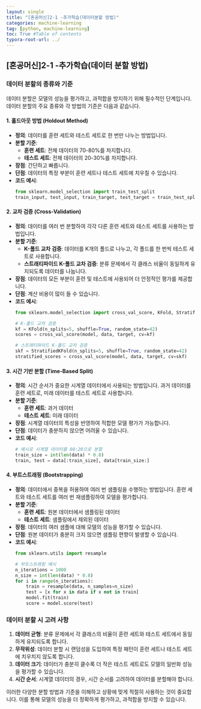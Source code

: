 ```yaml
---
layout: single
title: "[혼공머신]2-1 -추가학습(데이터분할 방법)"
categories: machine-learning
tag: [python, machine-learning]
toc: True #Table of contents
typora-root-url: ../
---
```


## [혼공머신]2-1 -추가학습(데이터 분할 방법)

### 데이터 분할의 종류와 기준

데이터 분할은 모델의 성능을 평가하고, 과적합을 방지하기 위해 필수적인 단계입니다. 데이터 분할의 주요 종류와 각 방법의 기준은 다음과 같습니다.

#### 1. 홀드아웃 방법 (Holdout Method)
- **정의**: 데이터를 훈련 세트와 테스트 세트로 한 번만 나누는 방법입니다.
- **분할 기준**:
  - **훈련 세트**: 전체 데이터의 70-80%를 차지합니다.
  - **테스트 세트**: 전체 데이터의 20-30%를 차지합니다.
- **장점**: 간단하고 빠릅니다.
- **단점**: 데이터의 특정 부분이 훈련 세트나 테스트 세트에 치우칠 수 있습니다.
- **코드 예시**:
  ```python
  from sklearn.model_selection import train_test_split
  train_input, test_input, train_target, test_target = train_test_split(data, target, test_size=0.2, random_state=42)
  ```

#### 2. 교차 검증 (Cross-Validation)
- **정의**: 데이터를 여러 번 분할하여 각각 다른 훈련 세트와 테스트 세트를 사용하는 방법입니다.
- **분할 기준**:
  - **K-폴드 교차 검증**: 데이터를 K개의 폴드로 나누고, 각 폴드를 한 번씩 테스트 세트로 사용합니다.
  - **스트래티파이드 K-폴드 교차 검증**: 분류 문제에서 각 클래스 비율이 동일하게 유지되도록 데이터를 나눕니다.
- **장점**: 데이터의 모든 부분이 훈련 및 테스트에 사용되어 더 안정적인 평가를 제공합니다.
- **단점**: 계산 비용이 많이 들 수 있습니다.
- **코드 예시**:
  ```python
  from sklearn.model_selection import cross_val_score, KFold, StratifiedKFold
  
  # K-폴드 교차 검증
  kf = KFold(n_splits=5, shuffle=True, random_state=42)
  scores = cross_val_score(model, data, target, cv=kf)
  
  # 스트래티파이드 K-폴드 교차 검증
  skf = StratifiedKFold(n_splits=5, shuffle=True, random_state=42)
  stratified_scores = cross_val_score(model, data, target, cv=skf)
  ```

#### 3. 시간 기반 분할 (Time-Based Split)
- **정의**: 시간 순서가 중요한 시계열 데이터에서 사용되는 방법입니다. 과거 데이터를 훈련 세트로, 미래 데이터를 테스트 세트로 사용합니다.
- **분할 기준**:
  - **훈련 세트**: 과거 데이터
  - **테스트 세트**: 미래 데이터
- **장점**: 시계열 데이터의 특성을 반영하여 적합한 모델 평가가 가능합니다.
- **단점**: 데이터가 충분하지 않으면 어려울 수 있습니다.
- **코드 예시**:
  ```python
  # 예시로 시계열 데이터를 80:20으로 분할
  train_size = int(len(data) * 0.8)
  train, test = data[:train_size], data[train_size:]
  ```

#### 4. 부트스트래핑 (Bootstrapping)
- **정의**: 데이터에서 중복을 허용하여 여러 번 샘플링을 수행하는 방법입니다. 훈련 세트와 테스트 세트를 여러 번 재샘플링하여 모델을 평가합니다.
- **분할 기준**:
  - **훈련 세트**: 원본 데이터에서 샘플링된 데이터
  - **테스트 세트**: 샘플링에서 제외된 데이터
- **장점**: 데이터의 여러 샘플에 대해 모델의 성능을 평가할 수 있습니다.
- **단점**: 원본 데이터가 충분히 크지 않으면 샘플링 편향이 발생할 수 있습니다.
- **코드 예시**:
  ```python
  from sklearn.utils import resample
  
  # 부트스트래핑 예시
  n_iterations = 1000
  n_size = int(len(data) * 0.8)
  for i in range(n_iterations):
      train = resample(data, n_samples=n_size)
      test = [x for x in data if x not in train]
      model.fit(train)
      score = model.score(test)
  ```

### 데이터 분할 시 고려 사항
1. **데이터 균형**: 분류 문제에서 각 클래스의 비율이 훈련 세트와 테스트 세트에서 동일하게 유지되도록 합니다.
2. **무작위성**: 데이터 분할 시 랜덤성을 도입하여 특정 패턴이 훈련 세트나 테스트 세트에 치우치지 않도록 합니다.
3. **데이터 크기**: 데이터가 충분히 클수록 더 작은 테스트 세트로도 모델의 일반화 성능을 평가할 수 있습니다.
4. **시간 순서**: 시계열 데이터의 경우, 시간 순서를 고려하여 데이터를 분할해야 합니다.

이러한 다양한 분할 방법과 기준을 이해하고 상황에 맞게 적절히 사용하는 것이 중요합니다. 이를 통해 모델의 성능을 더 정확하게 평가하고, 과적합을 방지할 수 있습니다.